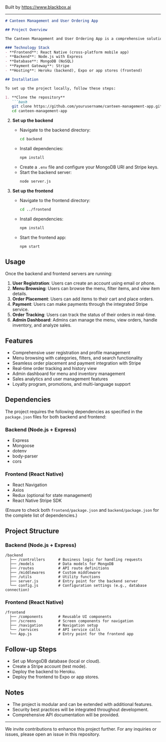 
Built by https://www.blackbox.ai

---

```markdown
# Canteen Management and User Ordering App

## Project Overview

The Canteen Management and User Ordering App is a comprehensive solution designed to facilitate user interactions with a canteen system. This app is tailored for both users and administrators, offering functionalities such as user registration, menu browsing, order placement, payment integration, order tracking, and an admin dashboard for managing inventory and sales. The project aims to bridge the gap between users and canteen services, making the ordering experience seamless and efficient.

### Technology Stack
- **Frontend**: React Native (cross-platform mobile app)
- **Backend**: Node.js with Express
- **Database**: MongoDB (NoSQL)
- **Payment Gateway**: Stripe
- **Hosting**: Heroku (backend), Expo or app stores (frontend)

## Installation

To set up the project locally, follow these steps:

1. **Clone the repository**
   ```bash
   git clone https://github.com/yourusername/canteen-management-app.git
   cd canteen-management-app
   ```

2. **Set up the backend**
   - Navigate to the backend directory:
     ```bash
     cd backend
     ```
   - Install dependencies:
     ```bash
     npm install
     ```
   - Create a `.env` file and configure your MongoDB URI and Stripe keys.
   - Start the backend server:
     ```bash
     node server.js
     ```

3. **Set up the frontend**
   - Navigate to the frontend directory:
     ```bash
     cd ../frontend
     ```
   - Install dependencies:
     ```bash
     npm install
     ```
   - Start the frontend app:
     ```bash
     npm start
     ```

## Usage

Once the backend and frontend servers are running:

1. **User Registration**: Users can create an account using email or phone.
2. **Menu Browsing**: Users can browse the menu, filter items, and view item details.
3. **Order Placement**: Users can add items to their cart and place orders.
4. **Payment**: Users can make payments through the integrated Stripe service.
5. **Order Tracking**: Users can track the status of their orders in real-time.
6. **Admin Dashboard**: Admins can manage the menu, view orders, handle inventory, and analyze sales.

## Features

- Comprehensive user registration and profile management
- Menu browsing with categories, filters, and search functionality
- Seamless order placement and payment integration with Stripe
- Real-time order tracking and history view
- Admin dashboard for menu and inventory management
- Sales analytics and user management features
- Loyalty program, promotions, and multi-language support

## Dependencies

The project requires the following dependencies as specified in the `package.json` files for both backend and frontend:

### Backend (Node.js + Express)
- Express
- Mongoose
- dotenv
- body-parser
- cors

### Frontend (React Native)
- React Navigation
- Axios
- Redux (optional for state management)
- React Native Stripe SDK

(Ensure to check both `frontend/package.json` and `backend/package.json` for the complete list of dependencies.)

## Project Structure

### Backend (Node.js + Express)
```
/backend
  ├── /controllers      # Business logic for handling requests
  ├── /models           # Data models for MongoDB
  ├── /routes           # API route definitions
  ├── /middlewares      # Custom middleware
  ├── /utils            # Utility functions
  ├── server.js         # Entry point for the backend server
  └── config.js         # Configuration settings (e.g., database connection)
```

### Frontend (React Native)
```
/frontend
  ├── /components       # Reusable UI components
  ├── /screens          # Screen components for navigation
  ├── /navigation       # Navigation setup
  └── /services         # API service calls
  └── App.js            # Entry point for the frontend app
```

## Follow-up Steps

- Set up MongoDB database (local or cloud).
- Create a Stripe account (test mode).
- Deploy the backend to Heroku.
- Deploy the frontend to Expo or app stores.

## Notes

- The project is modular and can be extended with additional features.
- Security best practices will be integrated throughout development.
- Comprehensive API documentation will be provided.

---

We invite contributions to enhance this project further. For any inquiries or issues, please open an issue in this repository.
```